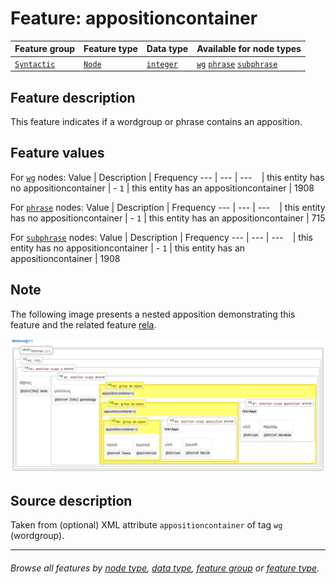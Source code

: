 # Feature: appositioncontainer <a name="start"></a>

Feature group | Feature type | Data type | Available for node types
---  | --- | --- | --- 
[`Syntactic`](featuresbygroup.md#syntactic-features) | [`Node`](featuresbyfeaturetype.md#node-features) | [`integer`](featuresbydatatype.md#integer-datatype) | [`wg`](featuresbynodetype.md#wordgroup-nodes) [`phrase`](featuresbynodetype.md#phrase-nodes) [`subphrase`](featuresbynodetype.md#subphrase-nodes)

## Feature description 

This feature indicates if a wordgroup or phrase contains an apposition.

## Feature values 

For [`wg`](featuresbynodetype.md#wordgroup-nodes) nodes:
Value | Description | Frequency
---  | --- | --- 
` ` | this entity has no appositioncontainer | -
`1` | this entity has an appositioncontainer | 1908

For [`phrase`](featuresbynodetype.md#phrase-nodes) nodes:
Value | Description | Frequency
---  | --- | --- 
` ` | this entity has no appositioncontainer | -
`1` | this entity has an appositioncontainer | 715

For [`subphrase`](featuresbynodetype.md#subphrase-nodes) nodes:
Value | Description | Frequency
---  | --- | --- 
` ` | this entity has no appositioncontainer | -
`1` | this entity has an appositioncontainer | 1908


## Note

The following image presents a nested apposition demonstrating this feature and the related feature [rela](rela.md#readme).

<img src="images/appositioncontainer.png" width="600">

## Source description

Taken from (optional) XML attribute `appositioncontainer` of tag `wg` (wordgroup).

---
###### *Browse all features by [node type](featuresbynodetype.md#start), [data type](featuresbydatatype.md#start), [feature group](featuresbygroup.md#start) or [feature type](featuresbyfeaturetype.md#start).*
